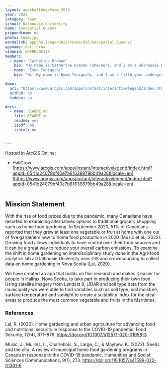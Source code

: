 ```yaml
---
layout: appchallengeteam_2023
year: 2023
category: team
school: Dalhousie University
name: Geospatial Queens
prependteam: no
photo: team.jpg
permalink: appchallenge/2023/teams/dal/Geospatial_Queens/
appname: Hali Grow
videoid: kNFRHdGF1lk
members:
  - name: "Catherine Brenan"
    bio: "My name is Catherine Brenan (she/her), and I am a Dalhousie University undergraduate student completing a Combined Honours in Environmental Science and Chemistry with a Certificate in GIS. My research interests include using spatial modelling to understand carbon stock on the seafloor. I am excited about the app challenge since it will be a great experience to learn more about the different Esri tools and how they can be applied to urban ecology and conservation."
  - name: "Emma Taniguchi"
    bio: "Hi! My name is Emma Taniguchi, and I am a fifth-year undergraduate student completing a BSc Honours in Environmental Science, a minor in Oceanography, and a certificate in GIS at Dalhousie University. My honours research focused on the lens of environmental injustice in the country as we move forward in addressing the climate crisis. I used ArcGIS Pro to geospatially analyze the relationship between hydroelectric dam placement and Indigenous and other marginalized communities in Canada. With my research endeavours, I hope to use geospatial tools to make the world a fairer and more equitable place while addressing challenges related to climate change and environmental degradation."

demo:
  url: "https://www.arcgis.com/apps/instant/interactivelegend/index.html?appid=0541d24079bf40e7b81639879bb49a28&locale=en"
  github: no
  hidden: no

docs:
  - name: README.md
    file: README.md
    readme: yes 
    ispdf: no
    ishtml: no


---
```



Hosted in ArcGIS Online:

- HaliGrow: [https://www.arcgis.com/apps/instant/interactivelegend/index.html?appid=0541d24079bf40e7b81639879bb49a28&locale=en](https://www.arcgis.com/apps/instant/interactivelegend/index.html?appid=0541d24079bf40e7b81639879bb49a28&locale=en)

---

## Mission Statement

With the rise of food prices due to the pandemic, many Canadians have resorted to examining alternatives options to traditional grocery shopping such as home food gardening. In September 2020, 51% of Canadians reported that they grew at least one vegetable or fruit at home with one out of five gardeners new to home food production in 2020 (Music et al., 2022). Growing food allows individuals to have control over their food sources and it can be a great way to reduce your overall carbon emissions. To examine the shift in home gardening an interdisciplinary study done in the Agri-food analytics lab at Dalhousie University uses GIS and crowdsourcing to collect data on home gardening in Nova Scotia (Lal, 2020). 

We have created an app that builds on this research and makes it easier for people in Halifax, Nova Scotia, to take part in producing their own food. Using satellite imagery from Landsat 8, LIDAR and soil type data from the municipality we were able to find variables such as soil type, soil moisture, surface temperature and sunlight to create a suitability index for the ideal areas to produce the most common vegetable and fruits in the Maritimes. 

### References

Lal, R. (2020). Home gardening and urban agriculture for advancing food and nutritional security in response to the COVID-19 pandemic. Food Security, 12(4), 871–876. https://doi.org/10.1007/s12571-020-01058-3

Music, J., Mullins, L., Charlebois, S., Large, C., & Mayhew, K. (2022). Seeds and the city: A review of municipal home food gardening programs in Canada in response to the COVID-19 pandemic. Humanities and Social Sciences Communications, 9(1), 273. https://doi.org/10.1057/s41599-022-01301-6
